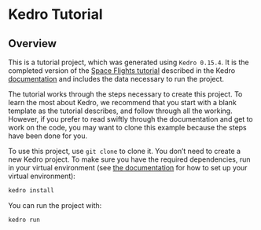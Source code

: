 # Kedro Tutorial

## Overview

This is a tutorial project, which was generated using `Kedro 0.15.4`. It is the completed version of the [Space Flights tutorial](https://kedro.readthedocs.io/docs/build/html/03_tutorial/02_tutorial_template.html) described in the Kedro [documentation](https://kedro.readthedocs.io) and includes the data necessary to run the project.

The tutorial works through the steps necessary to create this project. To learn the most about Kedro, we recommend that you start with a blank template as the tutorial describes, and follow through all the working. However, if you prefer to read swiftly through the documentation and get to work on the code, you may want to clone this example because the steps have been done for you.

To use this project, use `git clone` to clone it. You don’t need to create a new Kedro project. To make sure you have the required dependencies, run in your virtual environment (see [the documentation](https://kedro.readthedocs.io/en/latest/02_getting_started/01_prerequisites.html#python-virtual-environments) for how to set up your virtual environment):

```bash
kedro install
```

You can run the project with:

```bash
kedro run
```



